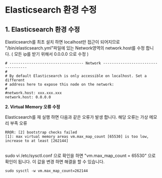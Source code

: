 # Elasticsearch 환경 수정

## **1.  Elasticsearch 환경 수정**

Elasticsearch를 최초 설치 하면 localhost만 접근이 되어지므로 "/bin/elasticsearch.yml"파일에 있는 Network영역의 network.host를 수정 합니다. ( 모든 ip를 받기 위해서 0.0.0.0 으로 수정 )

```
# ---------------------------------- Network -----------------------------------
#
# By default Elasticsearch is only accessible on localhost. Set a different
# address here to expose this node on the network:
#
#network.host: xxx.xxx.xxx
network.host: 0.0.0.0
```

**2. Virtual Memory 오류 수정**&#x20;

Elasticsearch를 재 실행 하면 다음과 같은 오류가 발생 합니다. 해당 오류는 가상 메모리 부족 오류

```
RROR: [2] bootstrap checks failed
[1]: max virtual memory areas vm.max_map_count [65530] is too low, increase to at least [262144]
```

\
sudo vi /etc/sysctl.conf 으로 확인을 하면 "vm.max\_map\_count = 65530" 으로 확인이 됩니다. 이 값을 변경 하면 해결을 할 수 있습니다.

```
sudo sysctl -w vm.max_map_count=262144
```

&#x20;

